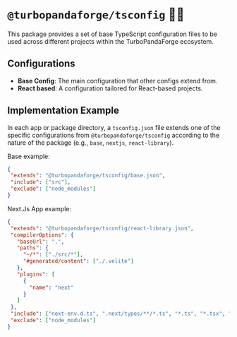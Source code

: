 # `@turbopandaforge/tsconfig` 🐼🔧

This package provides a set of base TypeScript configuration files to be used across different projects within the TurboPandaForge ecosystem.

## Configurations

- **Base Config**: The main configuration that other configs extend from.
- **React based**: A configuration tailored for React-based projects.

## Implementation Example

  In each app or package directory, a `tsconfig.json` file extends one of the specific configurations from
  `@turbopandaforge/tsconfig` according to the nature of the package (e.g., `base`, `nextjs`, `react-library`).

Base example:

 ```json
{
  "extends": "@turbopandaforge/tsconfig/base.json",
  "include": ["src"],
  "exclude": ["node_modules"]
}
 ```

 Next.Js App example:

 ```json
{
  "extends": "@turbopandaforge/tsconfig/react-library.json",
  "compilerOptions": {
    "baseUrl": ".",
    "paths": {
      "~/*": ["./src/*"],
      "#generated/content": ["./.velite"]
    },
    "plugins": [
      {
        "name": "next"
      }
    ]
  },
  "include": ["next-env.d.ts", ".next/types/**/*.ts", "*.ts", "*.tsx", "*.mjs", "src"],
  "exclude": ["node_modules"]
}

 ```
